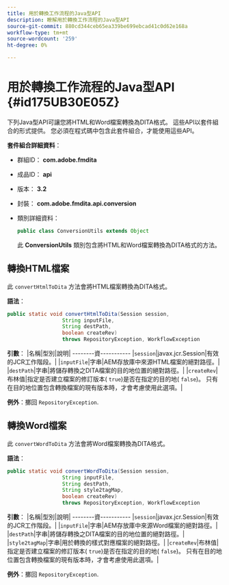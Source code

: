 ```yaml
---
title: 用於轉換工作流程的Java型API
description: 瞭解用於轉換工作流程的Java型API
source-git-commit: 880cd344ceb65ea339be699ebcad41c0d62e168a
workflow-type: tm+mt
source-wordcount: '259'
ht-degree: 0%

---
```


# 用於轉換工作流程的Java型API {#id175UB30E05Z}

下列Java型API可讓您將HTML和Word檔案轉換為DITA格式。 這些API以套件組合的形式提供。 您必須在程式碼中包含此套件組合，才能使用這些API。

**套件組合詳細資料**：

- 群組ID： **com.adobe.fmdita**

- 成品ID： **api**

- 版本： **3.2**

- 封裝： **com.adobe.fmdita.api.conversion**

- 類別詳細資料：

  ```JAVA
  public class ConversionUtils extends Object
  ```

  此 **ConversionUtils** 類別包含將HTML和Word檔案轉換為DITA格式的方法。


## 轉換HTML檔案

此 `convertHtmlToDita` 方法會將HTML檔案轉換為DITA格式。

**語法**：

```JAVA
public static void convertHtmlToDita(Session session, 
                  String inputFile, 
                  String destPath, 
                  boolean createRev) 
                  throws RepositoryException, WorkflowException
```

**引數**： |名稱|型別|說明| --------資----------- |`session`|javax.jcr.Session|有效的JCR工作階段。| |`inputFile`|字串|AEM存放庫中來源HTML檔案的絕對路徑。| |`destPath`|字串|將儲存轉換之DITA檔案的目的地位置的絕對路徑。| |`createRev`|布林值|指定是否建立檔案的修訂版本\( `true`\)是否在指定的目的地\( `false`\)。 只有在目的地位置包含轉換檔案的現有版本時，才會考慮使用此選項。|

**例外**：擲回 `RepositoryException`.

## 轉換Word檔案

此 ``convertWordToDita`` 方法會將Word檔案轉換為DITA格式。

**語法**：

```JAVA
public static void convertWordToDita(Session session, 
                  String inputFile,
                  String destPath, 
                  String style2tagMap, 
                  boolean createRev) 
                  throws RepositoryException, WorkflowException
```

**引數**： |名稱|型別|說明| --------資----------- |`session`|javax.jcr.Session|有效的JCR工作階段。| |`inputFile`|字串|AEM存放庫中來源Word檔案的絕對路徑。| |`destPath`|字串|將儲存轉換之DITA檔案的目的地位置的絕對路徑。| |`style2tagMap`|字串|用於轉換的樣式對應檔案的絕對路徑。| |`createRev`|布林值|指定是否建立檔案的修訂版本\( `true`\)是否在指定的目的地\( `false`\)。 只有在目的地位置包含轉換檔案的現有版本時，才會考慮使用此選項。|

**例外**：擲回 `RepositoryException`.

